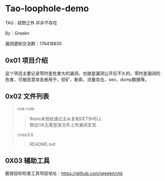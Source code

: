 # Tao-loophole-demo 

TAG : 视野之外 并非不存在

By：Greekn

漏洞感知交流群：176418830

## 0x01 项目介绍

这个项目主要记录零时差危害大的漏洞，也就是漏洞公开后不久的，零时差漏洞的危害，可被恶意攻击者用于，挖矿，勒索，流量攻击，seo，dump数据等。




## 0x02 文件列表

 >cve-rule   
 >>Redis未授权通过主从复制GETSHELL  
 >>致远OA无需登录文件上传漏洞复现  
 
 >cvss3.0
 >>README.md

## 0X03 辅助工具
 脆弱目标检查工具项目地址：https://github.com/greekn/vtd  

